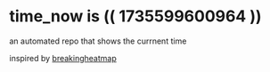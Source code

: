 # time_now is (( 1735599600964 ))

an automated repo that shows the currnent time

inspired by [breakingheatmap](https://github.com/breakingheatmap/breakingheatmap)
